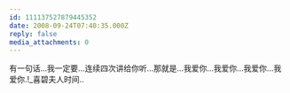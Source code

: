 ```yaml
---
id: 111137527879445352
date: 2008-09-24T07:40:35.000Z
reply: false
media_attachments: 0
---
```


有一句话...我一定要...连续四次讲给你听...那就是...我爱你...我爱你...我爱你...我爱你.!_喜碧夫人时间..

